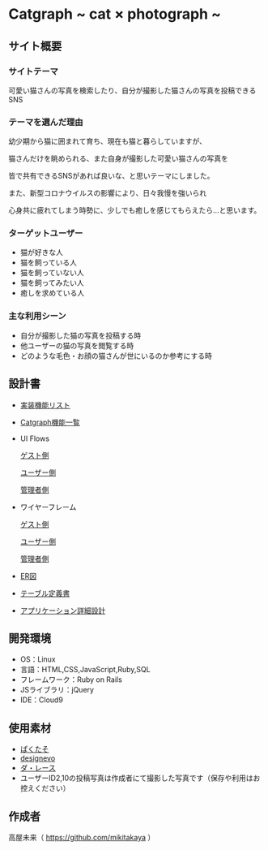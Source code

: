 # Catgraph ~ cat × photograph ~

## サイト概要
### サイトテーマ
可愛い猫さんの写真を検索したり、自分が撮影した猫さんの写真を投稿できるSNS

### テーマを選んだ理由
幼少期から猫に囲まれて育ち、現在も猫と暮らしていますが、

猫さんだけを眺められる、また自身が撮影した可愛い猫さんの写真を

皆で共有できるSNSがあれば良いな、と思いテーマにしました。

また、新型コロナウイルスの影響により、日々我慢を強いられ

心身共に疲れてしまう時勢に、少しでも癒しを感じてもらえたら…と思います。


### ターゲットユーザー
- 猫が好きな人
- 猫を飼っている人
- 猫を飼っていない人
- 猫を飼ってみたい人
- 癒しを求めている人

### 主な利用シーン
- 自分が撮影した猫の写真を投稿する時
- 他ユーザーの猫の写真を閲覧する時
- どのような毛色・お顔の猫さんが世にいるのか参考にする時

## 設計書
- <a href="https://docs.google.com/spreadsheets/d/1UMW1Qo1QXJ8w7O8kz8UD6INixGER2WUcnvYTckMg_TY/edit?usp=sharing">実装機能リスト</a>

- <a href="https://drive.google.com/file/d/1u6UQ4EwBTe-5D9DGNAgeLT-gUflYpjRR/view?usp=sharing">Catgraph機能一覧</a>

- UI Flows

  <a href="https://drive.google.com/file/d/1cVRUyKDktlWJMQtiTINPnH6l8EliFrt4/view?usp=sharing">ゲスト側</a>

  <a href="https://drive.google.com/file/d/1gNWZUCCgl8A04XZE7tLj9bfzzAX-8zyD/view?usp=sharing">ユーザー側</a>

  <a href="https://drive.google.com/file/d/12iKsqe_1bp4Hy1b_YIIvPmTR4X6cwAhl/view?usp=sharing">管理者側</a>


- ワイヤーフレーム

  <a href="https://drive.google.com/file/d/1pRrNP9VR8JKHhXWHgu7I1BupN2PpZ-QI/view?usp=sharing">ゲスト側</a>

  <a href="https://drive.google.com/file/d/1NTNapLCJibbNAIwbzsiY_YKjv50dR4T6/view?usp=sharing">ユーザー側</a>

  <a href="https://drive.google.com/file/d/1_ExZkTVHqHR8vQnMxm77cHnkk6A4tuyi/view?usp=sharing">管理者側</a>


- <a href="https://drive.google.com/file/d/1Ps_SOwD0nHzpp_Lmql1Edr3LETQFXpgU/view?usp=sharing">ER図</a>

- <a href="https://docs.google.com/spreadsheets/d/1C6siuO9BE19zaQqRBHb7O6uBcAddXD9Psips4t_Lh2o/edit?usp=sharing">テーブル定義書</a>

- <a href="https://docs.google.com/spreadsheets/d/1kD_7g6Hm6VJ5Ri_sHDDZRdhi_5V_cYkM_p1iWrft_oM/edit?usp=sharing">アプリケーション詳細設計</a>


## 開発環境
- OS：Linux
- 言語：HTML,CSS,JavaScript,Ruby,SQL
- フレームワーク：Ruby on Rails
- JSライブラリ：jQuery
- IDE：Cloud9

## 使用素材
- <a href="https://www.pakutaso.com/">ぱくたそ</a>
- <a href="https://www.designevo.com/">designevo</a>
- <a href="http://da-lace.com/">ダ・レース</a>
- ユーザーID2,10の投稿写真は作成者にて撮影した写真です（保存や利用はお控えください）

## 作成者
高屋未来（ https://github.com/mikitakaya ）